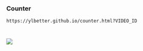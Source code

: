 ### Counter 
```https://ylbetter.github.io/counter.html?VIDEO_ID```
#
![](https://user-images.githubusercontent.com/32989588/120296815-2e8edc80-c2d1-11eb-9331-e12e2644e96e.png)
